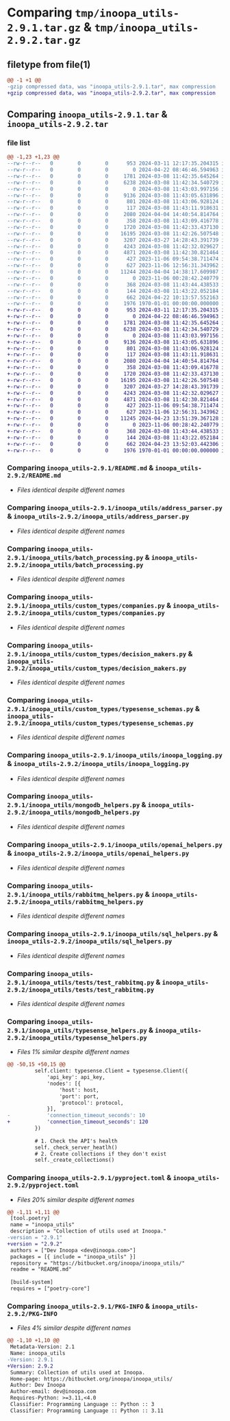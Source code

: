 # Comparing `tmp/inoopa_utils-2.9.1.tar.gz` & `tmp/inoopa_utils-2.9.2.tar.gz`

## filetype from file(1)

```diff
@@ -1 +1 @@
-gzip compressed data, was "inoopa_utils-2.9.1.tar", max compression
+gzip compressed data, was "inoopa_utils-2.9.2.tar", max compression
```

## Comparing `inoopa_utils-2.9.1.tar` & `inoopa_utils-2.9.2.tar`

### file list

```diff
@@ -1,23 +1,23 @@
--rw-r--r--   0        0        0      953 2024-03-11 12:17:35.204315 inoopa_utils-2.9.1/README.md
--rw-r--r--   0        0        0        0 2024-04-22 08:46:46.594963 inoopa_utils-2.9.1/inoopa_utils/__init__.py
--rw-r--r--   0        0        0     1781 2024-03-08 11:42:35.645264 inoopa_utils-2.9.1/inoopa_utils/address_parser.py
--rw-r--r--   0        0        0     6238 2024-03-08 11:42:34.540729 inoopa_utils-2.9.1/inoopa_utils/batch_processing.py
--rw-r--r--   0        0        0        0 2024-03-08 11:43:03.997156 inoopa_utils-2.9.1/inoopa_utils/custom_types/__init__.py
--rw-r--r--   0        0        0     9136 2024-03-08 11:43:05.631896 inoopa_utils-2.9.1/inoopa_utils/custom_types/companies.py
--rw-r--r--   0        0        0      801 2024-03-08 11:43:06.928124 inoopa_utils-2.9.1/inoopa_utils/custom_types/decision_makers.py
--rw-r--r--   0        0        0      117 2024-03-08 11:43:11.918631 inoopa_utils-2.9.1/inoopa_utils/custom_types/exceptions.py
--rw-r--r--   0        0        0     2080 2024-04-04 14:40:54.814764 inoopa_utils-2.9.1/inoopa_utils/custom_types/typesense_schemas.py
--rw-r--r--   0        0        0      358 2024-03-08 11:43:09.416778 inoopa_utils-2.9.1/inoopa_utils/custom_types/websites.py
--rw-r--r--   0        0        0     1720 2024-03-08 11:42:33.437130 inoopa_utils-2.9.1/inoopa_utils/inoopa_logging.py
--rw-r--r--   0        0        0    16195 2024-03-08 11:42:26.507548 inoopa_utils-2.9.1/inoopa_utils/mongodb_helpers.py
--rw-r--r--   0        0        0     3207 2024-03-27 14:28:43.391739 inoopa_utils-2.9.1/inoopa_utils/openai_helpers.py
--rw-r--r--   0        0        0     4243 2024-03-08 11:42:32.029627 inoopa_utils-2.9.1/inoopa_utils/rabbitmq_helpers.py
--rw-r--r--   0        0        0     4871 2024-03-08 11:42:30.821464 inoopa_utils-2.9.1/inoopa_utils/sql_helpers.py
--rw-r--r--   0        0        0      427 2023-11-06 09:54:38.711474 inoopa_utils-2.9.1/inoopa_utils/tests/test_logging.py
--rw-r--r--   0        0        0      627 2023-11-06 12:56:31.343962 inoopa_utils-2.9.1/inoopa_utils/tests/test_rabbitmq.py
--rw-r--r--   0        0        0    11244 2024-04-04 14:38:17.609987 inoopa_utils-2.9.1/inoopa_utils/typesense_helpers.py
--rw-r--r--   0        0        0        0 2023-11-06 00:28:42.240779 inoopa_utils-2.9.1/inoopa_utils/utils/__init__.py
--rw-r--r--   0        0        0      368 2024-03-08 11:43:44.438533 inoopa_utils-2.9.1/inoopa_utils/utils/env_variables_helper.py
--rw-r--r--   0        0        0      144 2024-03-08 11:43:22.052184 inoopa_utils-2.9.1/inoopa_utils/utils/exceptions.py
--rw-r--r--   0        0        0      662 2024-04-22 10:13:57.552163 inoopa_utils-2.9.1/pyproject.toml
--rw-r--r--   0        0        0     1976 1970-01-01 00:00:00.000000 inoopa_utils-2.9.1/PKG-INFO
+-rw-r--r--   0        0        0      953 2024-03-11 12:17:35.204315 inoopa_utils-2.9.2/README.md
+-rw-r--r--   0        0        0        0 2024-04-22 08:46:46.594963 inoopa_utils-2.9.2/inoopa_utils/__init__.py
+-rw-r--r--   0        0        0     1781 2024-03-08 11:42:35.645264 inoopa_utils-2.9.2/inoopa_utils/address_parser.py
+-rw-r--r--   0        0        0     6238 2024-03-08 11:42:34.540729 inoopa_utils-2.9.2/inoopa_utils/batch_processing.py
+-rw-r--r--   0        0        0        0 2024-03-08 11:43:03.997156 inoopa_utils-2.9.2/inoopa_utils/custom_types/__init__.py
+-rw-r--r--   0        0        0     9136 2024-03-08 11:43:05.631896 inoopa_utils-2.9.2/inoopa_utils/custom_types/companies.py
+-rw-r--r--   0        0        0      801 2024-03-08 11:43:06.928124 inoopa_utils-2.9.2/inoopa_utils/custom_types/decision_makers.py
+-rw-r--r--   0        0        0      117 2024-03-08 11:43:11.918631 inoopa_utils-2.9.2/inoopa_utils/custom_types/exceptions.py
+-rw-r--r--   0        0        0     2080 2024-04-04 14:40:54.814764 inoopa_utils-2.9.2/inoopa_utils/custom_types/typesense_schemas.py
+-rw-r--r--   0        0        0      358 2024-03-08 11:43:09.416778 inoopa_utils-2.9.2/inoopa_utils/custom_types/websites.py
+-rw-r--r--   0        0        0     1720 2024-03-08 11:42:33.437130 inoopa_utils-2.9.2/inoopa_utils/inoopa_logging.py
+-rw-r--r--   0        0        0    16195 2024-03-08 11:42:26.507548 inoopa_utils-2.9.2/inoopa_utils/mongodb_helpers.py
+-rw-r--r--   0        0        0     3207 2024-03-27 14:28:43.391739 inoopa_utils-2.9.2/inoopa_utils/openai_helpers.py
+-rw-r--r--   0        0        0     4243 2024-03-08 11:42:32.029627 inoopa_utils-2.9.2/inoopa_utils/rabbitmq_helpers.py
+-rw-r--r--   0        0        0     4871 2024-03-08 11:42:30.821464 inoopa_utils-2.9.2/inoopa_utils/sql_helpers.py
+-rw-r--r--   0        0        0      427 2023-11-06 09:54:38.711474 inoopa_utils-2.9.2/inoopa_utils/tests/test_logging.py
+-rw-r--r--   0        0        0      627 2023-11-06 12:56:31.343962 inoopa_utils-2.9.2/inoopa_utils/tests/test_rabbitmq.py
+-rw-r--r--   0        0        0    11245 2024-04-23 13:51:39.367128 inoopa_utils-2.9.2/inoopa_utils/typesense_helpers.py
+-rw-r--r--   0        0        0        0 2023-11-06 00:28:42.240779 inoopa_utils-2.9.2/inoopa_utils/utils/__init__.py
+-rw-r--r--   0        0        0      368 2024-03-08 11:43:44.438533 inoopa_utils-2.9.2/inoopa_utils/utils/env_variables_helper.py
+-rw-r--r--   0        0        0      144 2024-03-08 11:43:22.052184 inoopa_utils-2.9.2/inoopa_utils/utils/exceptions.py
+-rw-r--r--   0        0        0      662 2024-04-23 13:52:03.442306 inoopa_utils-2.9.2/pyproject.toml
+-rw-r--r--   0        0        0     1976 1970-01-01 00:00:00.000000 inoopa_utils-2.9.2/PKG-INFO
```

### Comparing `inoopa_utils-2.9.1/README.md` & `inoopa_utils-2.9.2/README.md`

 * *Files identical despite different names*

### Comparing `inoopa_utils-2.9.1/inoopa_utils/address_parser.py` & `inoopa_utils-2.9.2/inoopa_utils/address_parser.py`

 * *Files identical despite different names*

### Comparing `inoopa_utils-2.9.1/inoopa_utils/batch_processing.py` & `inoopa_utils-2.9.2/inoopa_utils/batch_processing.py`

 * *Files identical despite different names*

### Comparing `inoopa_utils-2.9.1/inoopa_utils/custom_types/companies.py` & `inoopa_utils-2.9.2/inoopa_utils/custom_types/companies.py`

 * *Files identical despite different names*

### Comparing `inoopa_utils-2.9.1/inoopa_utils/custom_types/decision_makers.py` & `inoopa_utils-2.9.2/inoopa_utils/custom_types/decision_makers.py`

 * *Files identical despite different names*

### Comparing `inoopa_utils-2.9.1/inoopa_utils/custom_types/typesense_schemas.py` & `inoopa_utils-2.9.2/inoopa_utils/custom_types/typesense_schemas.py`

 * *Files identical despite different names*

### Comparing `inoopa_utils-2.9.1/inoopa_utils/inoopa_logging.py` & `inoopa_utils-2.9.2/inoopa_utils/inoopa_logging.py`

 * *Files identical despite different names*

### Comparing `inoopa_utils-2.9.1/inoopa_utils/mongodb_helpers.py` & `inoopa_utils-2.9.2/inoopa_utils/mongodb_helpers.py`

 * *Files identical despite different names*

### Comparing `inoopa_utils-2.9.1/inoopa_utils/openai_helpers.py` & `inoopa_utils-2.9.2/inoopa_utils/openai_helpers.py`

 * *Files identical despite different names*

### Comparing `inoopa_utils-2.9.1/inoopa_utils/rabbitmq_helpers.py` & `inoopa_utils-2.9.2/inoopa_utils/rabbitmq_helpers.py`

 * *Files identical despite different names*

### Comparing `inoopa_utils-2.9.1/inoopa_utils/sql_helpers.py` & `inoopa_utils-2.9.2/inoopa_utils/sql_helpers.py`

 * *Files identical despite different names*

### Comparing `inoopa_utils-2.9.1/inoopa_utils/tests/test_rabbitmq.py` & `inoopa_utils-2.9.2/inoopa_utils/tests/test_rabbitmq.py`

 * *Files identical despite different names*

### Comparing `inoopa_utils-2.9.1/inoopa_utils/typesense_helpers.py` & `inoopa_utils-2.9.2/inoopa_utils/typesense_helpers.py`

 * *Files 1% similar despite different names*

```diff
@@ -50,15 +50,15 @@
         self.client: typesense.Client = typesense.Client({
             'api_key': api_key,
             'nodes': [{
                 'host': host,
                 'port': port,
                 'protocol': protocol,
             }],
-            'connection_timeout_seconds': 10
+            'connection_timeout_seconds': 120
         })
 
         # 1. Check the API's health
         self._check_server_heatlh()
         # 2. Create collections if they don't exist
         self._create_collections()
```

### Comparing `inoopa_utils-2.9.1/pyproject.toml` & `inoopa_utils-2.9.2/pyproject.toml`

 * *Files 20% similar despite different names*

```diff
@@ -1,11 +1,11 @@
 [tool.poetry]
 name = "inoopa_utils"
 description = "Collection of utils used at Inoopa."
-version = "2.9.1"
+version = "2.9.2"
 authors = ["Dev Inoopa <dev@inoopa.com>"]
 packages = [{ include = "inoopa_utils" }]
 repository = "https://bitbucket.org/inoopa/inoopa_utils/"
 readme = "README.md"
 
 [build-system]
 requires = ["poetry-core"]
```

### Comparing `inoopa_utils-2.9.1/PKG-INFO` & `inoopa_utils-2.9.2/PKG-INFO`

 * *Files 4% similar despite different names*

```diff
@@ -1,10 +1,10 @@
 Metadata-Version: 2.1
 Name: inoopa_utils
-Version: 2.9.1
+Version: 2.9.2
 Summary: Collection of utils used at Inoopa.
 Home-page: https://bitbucket.org/inoopa/inoopa_utils/
 Author: Dev Inoopa
 Author-email: dev@inoopa.com
 Requires-Python: >=3.11,<4.0
 Classifier: Programming Language :: Python :: 3
 Classifier: Programming Language :: Python :: 3.11
```

